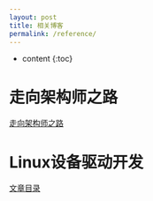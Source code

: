 ```yaml
---
layout: post
title: 相关博客
permalink: /reference/
---
```


* content
{:toc}


走向架构师之路
=====================
[走向架构师之路](http://blog.csdn.net/cutesource/article/details/4901506)

Linux设备驱动开发
=====================
[文章目录](https://blog.csdn.net/xy010902100449/article/details/46508319)

